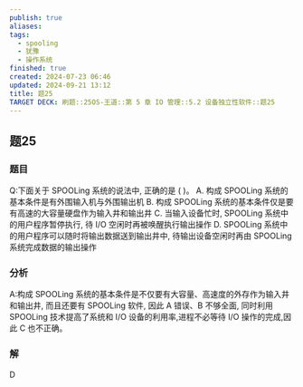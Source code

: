 ```yaml
---
publish: true
aliases: 
tags:
  - spooling
  - 犹豫
  - 操作系统
finished: true
created: 2024-07-23 06:46
updated: 2024-09-21 13:12
title: 题25
TARGET DECK: 刷题::25OS-王道::第 5 章 IO 管理::5.2 设备独立性软件::题25
---
```


## 题25
### 题目
Q:下面关于 SPOOLing 系统的说法中, 正确的是 ( )。
A. 构成 SPOOLing 系统的基本条件是有外围输入机与外围输出机
B. 构成 SPOOLing 系统的基本条件仅是要有高速的大容量硬盘作为输入井和输出井
C. 当输入设备忙时, SPOOLing 系统中的用户程序暂停执行, 待 I/O 空闲时再被唤醒执行输出操作
D. SPOOLing 系统中的用户程序可以随时将输出数据送到输出井中, 待输出设备空闲时再由 SPOOLing 系统完成数据的输出操作
### 分析
A:构成 SPOOLing 系统的基本条件是不仅要有大容量、高速度的外存作为输入井和输出井, 而且还要有 SPOOLing 软件, 因此 A 错误、B 不够全面, 同时利用 SPOOLing 技术提高了系统和 I/O 设备的利用率,进程不必等待 I/O 操作的完成,因此 $\mathrm{C}$ 也不正确。
### 解
D
